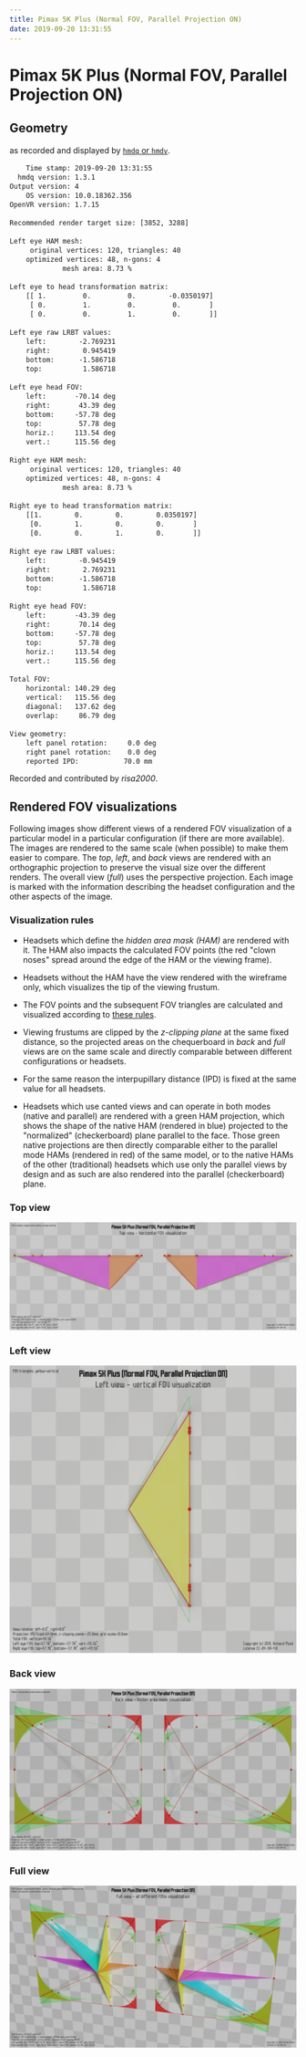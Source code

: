 ```yaml
---
title: Pimax 5K Plus (Normal FOV, Parallel Projection ON)
date: 2019-09-20 13:31:55
---
```

# Pimax 5K Plus (Normal FOV, Parallel Projection ON)

## Geometry

as recorded and displayed by [`hmdq` or `hmdv`](https://github.com/risa2000/hmdq).
```
    Time stamp: 2019-09-20 13:31:55
  hmdq version: 1.3.1
Output version: 4
    OS version: 10.0.18362.356
OpenVR version: 1.7.15

Recommended render target size: [3852, 3288]

Left eye HAM mesh:
     original vertices: 120, triangles: 40
    optimized vertices: 48, n-gons: 4
             mesh area: 8.73 %

Left eye to head transformation matrix:
    [[ 1.         0.         0.        -0.0350197]
     [ 0.         1.         0.         0.       ]
     [ 0.         0.         1.         0.       ]]

Left eye raw LRBT values:
    left:        -2.769231
    right:        0.945419
    bottom:      -1.586718
    top:          1.586718

Left eye head FOV:
    left:       -70.14 deg
    right:       43.39 deg
    bottom:     -57.78 deg
    top:         57.78 deg
    horiz.:     113.54 deg
    vert.:      115.56 deg

Right eye HAM mesh:
     original vertices: 120, triangles: 40
    optimized vertices: 48, n-gons: 4
             mesh area: 8.73 %

Right eye to head transformation matrix:
    [[1.        0.        0.        0.0350197]
     [0.        1.        0.        0.       ]
     [0.        0.        1.        0.       ]]

Right eye raw LRBT values:
    left:        -0.945419
    right:        2.769231
    bottom:      -1.586718
    top:          1.586718

Right eye head FOV:
    left:       -43.39 deg
    right:       70.14 deg
    bottom:     -57.78 deg
    top:         57.78 deg
    horiz.:     113.54 deg
    vert.:      115.56 deg

Total FOV:
    horizontal: 140.29 deg
    vertical:   115.56 deg
    diagonal:   137.62 deg
    overlap:     86.79 deg

View geometry:
    left panel rotation:     0.0 deg
    right panel rotation:    0.0 deg
    reported IPD:           70.0 mm

```
Recorded and contributed by _risa2000_.

## Rendered FOV visualizations

Following images show different views of a rendered FOV visualization of a
particular model in a particular configuration (if there are more available).
The images are rendered to the same scale (when possible) to make them easier
to compare. The _top_, _left_, and _back_ views are rendered with an
orthographic projection to preserve the visual size over the different renders.
The overall view (_full_) uses the perspective projection. Each image is marked
with the information describing the headset configuration and the other aspects
of the image.

### Visualization rules

* Headsets which define the _hidden area mask (HAM)_ are rendered with it. The
  HAM also impacts the calculated FOV points (the red "clown noses" spread
  around the edge of the HAM or the viewing frame).

* Headsets without the HAM have the view rendered with the wireframe only, which
  visualizes the tip of the viewing frustum.

* The FOV points and the subsequent FOV triangles are calculated and visualized
  according to [these
  rules](https://risa2000.github.io/vrdocs/docs/hmd_fov_calculation).

* Viewing frustums are clipped by the _z-clipping plane_ at the same fixed
  distance, so the projected areas on the chequerboard in _back_ and _full_
  views are on the same scale and directly comparable between different
  configurations or headsets.

* For the same reason the interpupillary distance (IPD) is fixed at the same
  value for all headsets.

* Headsets which use canted views and can operate in both modes (native and
  parallel) are rendered with a green HAM projection, which shows the shape of
  the native HAM (rendered in blue) projected to the "normalized"
  (checkerboard) plane parallel to the face. Those green native projections are
  then directly comparable either to the parallel mode HAMs (rendered in red)
  of the same model, or to the native HAMs of the other (traditional) headsets
  which use only the parallel views by design and as such are also rendered
  into the parallel (checkerboard) plane.

### Top view
[![Pimax 5K Plus (Normal FOV, Parallel Projection ON) - top view](../images/Pimax5KPlus_Normal_PP_top.dmx.png)](../images/Pimax5KPlus_Normal_PP_top.dmx.png)

### Left view
[![Pimax 5K Plus (Normal FOV, Parallel Projection ON) - left view](../images/Pimax5KPlus_Normal_PP_left.dmx.png)](../images/Pimax5KPlus_Normal_PP_left.dmx.png)

### Back view
[![Pimax 5K Plus (Normal FOV, Parallel Projection ON) - back view](../images/Pimax5KPlus_Normal_PP_back.dmx.png)](../images/Pimax5KPlus_Normal_PP_back.dmx.png)

### Full view
[![Pimax 5K Plus (Normal FOV, Parallel Projection ON) - full view](../images/Pimax5KPlus_Normal_PP_over.dmx.png)](../images/Pimax5KPlus_Normal_PP_over.dmx.png)

